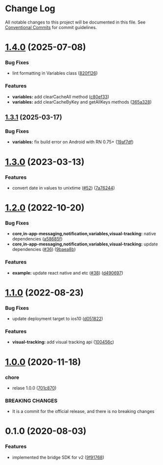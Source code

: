 # Change Log

All notable changes to this project will be documented in this file.
See [Conventional Commits](https://conventionalcommits.org) for commit guidelines.

# [1.4.0](https://github.com/plaidev/karte-react-native/compare/@react-native-karte/variables@1.3.1...@react-native-karte/variables@1.4.0) (2025-07-08)


### Bug Fixes

* lint formatting in Variables class ([820f126](https://github.com/plaidev/karte-react-native/commit/820f126bb078bbbffa151be03b83a8ec36a5810f))


### Features

* **variables:** add clearCacheAll method ([c80ef33](https://github.com/plaidev/karte-react-native/commit/c80ef332822f768c0364383bdedae638fdaae7ab))
* **variables:** add clearCacheByKey and getAllKeys methods ([365a328](https://github.com/plaidev/karte-react-native/commit/365a328255b060fd7d51252f5c8a3a3c108ebf13))





## [1.3.1](https://github.com/plaidev/karte-react-native/compare/@react-native-karte/variables@1.3.0...@react-native-karte/variables@1.3.1) (2025-03-17)


### Bug Fixes

* **variables:** fix build error on Android with RN 0.75+ ([19af7df](https://github.com/plaidev/karte-react-native/commit/19af7df04ef15869e71b111bab82543aff965921))





# [1.3.0](https://github.com/plaidev/karte-react-native/compare/@react-native-karte/variables@1.2.0...@react-native-karte/variables@1.3.0) (2023-03-13)


### Features

* convert date in values to unixtime ([#52](https://github.com/plaidev/karte-react-native/issues/52)) ([7a76244](https://github.com/plaidev/karte-react-native/commit/7a7624468251637792b3896539cf82f958c9c8fb))





# [1.2.0](https://github.com/plaidev/karte-react-native/compare/@react-native-karte/variables@1.1.0...@react-native-karte/variables@1.2.0) (2022-10-20)


### Bug Fixes

* **core,in-app-messaging,notification,variables,visual-tracking:** native dependencies ([a58685f](https://github.com/plaidev/karte-react-native/commit/a58685f2f8c4da0f0209d8c1807fe549a9388826))
* **core,in-app-messaging,notification,variables,visual-tracking:** update dependencies ([#36](https://github.com/plaidev/karte-react-native/issues/36)) ([9baea8b](https://github.com/plaidev/karte-react-native/commit/9baea8bb5b658c77fd1b4eb8b554a833d2156f33))


### Features

* **example:** update react native and etc ([#38](https://github.com/plaidev/karte-react-native/issues/38)) ([d490697](https://github.com/plaidev/karte-react-native/commit/d490697bb1829d6be2df0c1f6a670829e5556e5a))





# [1.1.0](https://github.com/plaidev/karte-react-native/compare/@react-native-karte/variables@1.0.0...@react-native-karte/variables@1.1.0) (2022-08-23)


### Bug Fixes

* update deployment target to ios10 ([d051822](https://github.com/plaidev/karte-react-native/commit/d051822d24b5441f894b83abc6d22dcfcf689946))


### Features

* **visual-tracking:** add visual tracking api ([100456c](https://github.com/plaidev/karte-react-native/commit/100456c3d60cdd34b3a1079b20185eafa3b3a416))





# [1.0.0](https://github.com/plaidev/karte-react-native/compare/@react-native-karte/variables@0.1.0...@react-native-karte/variables@1.0.0) (2020-11-18)


### chore

* relase 1.0.0 ([701c870](https://github.com/plaidev/karte-react-native/commit/701c870fbda772ec180339643ac5c81d85ac9d65))


### BREAKING CHANGES

* It is a commit for the official release, and there is no breaking changes





# 0.1.0 (2020-08-03)


### Features

* implemented the bridge SDK for v2 ([9f91768](https://github.com/plaidev/karte-react-native/commit/9f9176880b4410b6dd9bb3bdfde2e16485ddba5b))
